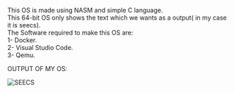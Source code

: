 This OS is made using NASM and simple C language.<br>
This 64-bit OS only shows the text which we wants as a output( in my case it is seecs). <br>
The Software required to make this OS are: <br>
1- Docker.<br>
2- Visual Studio Code.<br>
3- Qemu.<br>

OUTPUT OF MY OS: 





![SEECS](https://user-images.githubusercontent.com/62289065/115402594-fd68ba00-a204-11eb-9ae5-567c0ce7a6a7.PNG)
